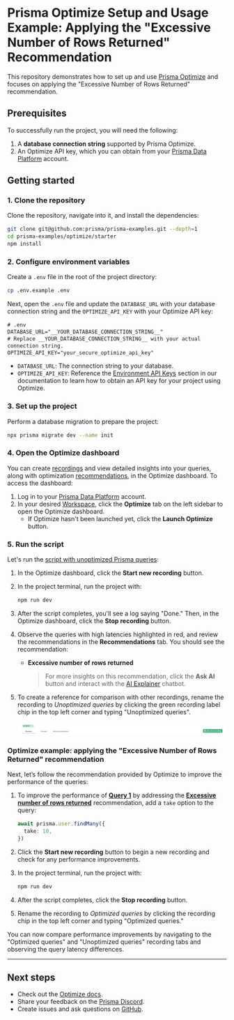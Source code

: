 # Prisma Optimize Setup and Usage Example: Applying the "Excessive Number of Rows Returned" Recommendation

This repository demonstrates how to set up and use [Prisma Optimize](https://pris.ly/optimize) and focuses on applying the "Excessive Number of Rows Returned" recommendation.

## Prerequisites

To successfully run the project, you will need the following:

1. A **database connection string** supported by Prisma Optimize.
2. An Optimize API key, which you can obtain from your [Prisma Data Platform](https://pris.ly/pdp) account.

## Getting started

### 1. Clone the repository

Clone the repository, navigate into it, and install the dependencies:

```bash
git clone git@github.com:prisma/prisma-examples.git --depth=1
cd prisma-examples/optimize/starter
npm install
```

### 2. Configure environment variables

Create a `.env` file in the root of the project directory:

```bash
cp .env.example .env
```

Next, open the `.env` file and update the `DATABASE_URL` with your database connection string and the `OPTIMIZE_API_KEY` with your Optimize API key:

```env
# .env
DATABASE_URL="__YOUR_DATABASE_CONNECTION_STRING__"
# Replace __YOUR_DATABASE_CONNECTION_STRING__ with your actual connection string.
OPTIMIZE_API_KEY="your_secure_optimize_api_key"
```

- `DATABASE_URL`: The connection string to your database.
- `OPTIMIZE_API_KEY`: Reference the [Environment API Keys](https://www.prisma.io/docs/platform/about#environment) section in our documentation to learn how to obtain an API key for your project using Optimize.

### 3. Set up the project

Perform a database migration to prepare the project:

```bash
npx prisma migrate dev --name init
```

### 4. Open the Optimize dashboard

You can create [recordings](https://pris.ly/optimize-recordings) and view detailed insights into your queries, along with optimization [recommendations](https://pris.ly/optimize-recommendations), in the Optimize dashboard. To access the dashboard:

1. Log in to your [Prisma Data Platform](https://pris.ly/pdp) account.
2. In your desired [Workspace](https://www.prisma.io/docs/platform/about#workspace), click the **Optimize** tab on the left sidebar to open the Optimize dashboard.
   - If Optimize hasn't been launched yet, click the **Launch Optimize** button.

### 5. Run the script

Let's run the [script with unoptimized Prisma queries](./script.ts):

1. In the Optimize dashboard, click the **Start new recording** button.
2. In the project terminal, run the project with:

   ```bash
   npm run dev
   ```

3. After the script completes, you'll see a log saying "Done." Then, in the Optimize dashboard, click the **Stop recording** button.
4. Observe the queries with high latencies highlighted in red, and review the recommendations in the **Recommendations** tab. You should see the recommendation:
   - **Excessive number of rows returned**
     > For more insights on this recommendation, click the **Ask AI** button and interact with the [AI Explainer](https://pris.ly/optimize-ai-chatbot) chatbot.
5. To create a reference for comparison with other recordings, rename the recording to _Unoptimized queries_ by clicking the green recording label chip in the top left corner and typing "Unoptimized queries".

   ![Rename recording](./images/edit-recording-name-chip.png)

### Optimize example: applying the "Excessive Number of Rows Returned" recommendation

Next, let’s follow the recommendation provided by Optimize to improve the performance of the queries:

1. To improve the performance of [**Query 1**](./script.ts) by addressing the [**Excessive number of rows returned**](https://pris.ly/optimize/r/excessive-rows) recommendation, add a `take` option to the query:

   ```typescript
   await prisma.user.findMany({
     take: 10,
   })
   ```

2. Click the **Start new recording** button to begin a new recording and check for any performance improvements.
3. In the project terminal, run the project with:
   ```bash
   npm run dev
   ```
4. After the script completes, click the **Stop recording** button.
5. Rename the recording to _Optimized queries_ by clicking the recording chip in the top left corner and typing "Optimized queries."

You can now compare performance improvements by navigating to the "Optimized queries" and "Unoptimized queries" recording tabs and observing the query latency differences.

---

## Next steps

- Check out the [Optimize docs](https://pris.ly/d/optimize).
- Share your feedback on the [Prisma Discord](https://pris.ly/discord/).
- Create issues and ask questions on [GitHub](https://github.com/prisma/prisma/).
